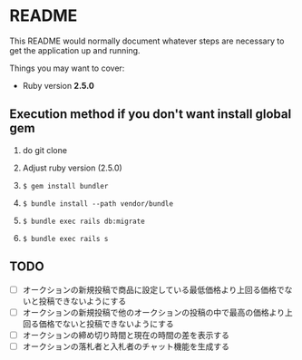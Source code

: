 # README

This README would normally document whatever steps are necessary to get the
application up and running.

Things you may want to cover:

* Ruby version
**2.5.0**

## Execution method if you don't want install global gem

1. do git clone

2. Adjust ruby version (2.5.0)

3. `$ gem install bundler`

4. `$ bundle install --path vendor/bundle`

5. `$ bundle exec rails db:migrate`

6. `$ bundle exec rails s`

## TODO

- [ ] オークションの新規投稿で商品に設定している最低価格より上回る価格でないと投稿できないようにする
- [ ] オークションの新規投稿で他のオークションの投稿の中で最高の価格より上回る価格でないと投稿できないようにする
- [ ] オークションの締め切り時間と現在の時間の差を表示する
- [ ] オークションの落札者と入札者のチャット機能を生成する
